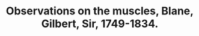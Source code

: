 ---
copyright: Creative Commons Attribution (CC BY 4.0)
entry-by: Joana Chicau
entry-date: '2019-09-24'
entry-type: image
filename: muscles-fibres.md
image: wc/Muscles-Fibres.jpg
layout: image
source: ''
source-url: https://wellcomecollection.org/works/hnnx6f5r
summary: 'Observations on the muscles, and particularly on the effects of their oblique
  fibres: with an appendix, in which the pretension of Dr. Gilbert Blane, that he
  first demonstrated the same effect to be produced by oblique muscles as by straight
  ones, with a less proportional decurtation of fibres, is proved to be unfounded
  ...'
tags: [Boerhaave, COGWEB, Chinese, LSTM, Leiden, PGM, RNN, Ruysch, actors, aesthesis,
  agency, algorithm, analysis, anatomical, anatomy, androgynous, architecture, archive,
  artificialia, axis, black-box, body, botanical, brain, categories, categorization,
  channel, character recognition, chinese, classification, clustering, cnn, codes,
  cognition, collecting, collection, collections, colonialism, commodification, concept,
  conceptual-clustering, convolutional neural network, cost, counting, cut, cuts,
  cutting, datasets, demonstration, diagram, dimensionality, disgust, dissection,
  distance, domestication, elegance, epistemology, error, euclidean, evaluation, eye,
  figures, finger, forecasting, forensics, frame, freakish, geometry, gesture, gestures,
  gradient descent, graph, graphs, grouping, hacking, hand, hand writing, hands, hands-on,
  handwriting, hardware, history, human, human body, imagination, imperfect, inscription,
  instruments, joint, kmeans, knowledge, labeling, landmark, learning, location, machine
    learning, machines, materiality, meaning, measurement, memory, mnist, model, models,
  monsters, muscles, mystical, mythological, naturalia, nerves, nervous system, network,
  networks, neural networks, neural-anatomy, neuron, nonlinearity, observation, offline,
  online, ontologies, ontology, ontology-building, optimization, orientation, orthogonality,
  parallel, pca, perception, perceptron, perfection, performance, planes, poetic,
  position, prediction, preparation, preparations, projection, proportion, proportions,
  psychology, python, races, representation, representations, rhetoric, rnn, segments,
  selection, sensory experience, sensory perception, similarity, skeleton, skin, skull,
  skulls, space, sparseness, spectacle, spectators, speech, standard, statistic-ontology,
  statistical, statistical-ontology, svm, symbols, tacit, taxonomy, theatre, time-series,
  timeseries, tools, topological, training, treatise, trial, truth, type, typography,
  unsupervised, vision, visualization, wellcome, word2vec, writing, zodiac]
title: Observations on the muscles, Blane, Gilbert, Sir, 1749-1834.
weights: ['0', '0', '0', '0', '0', '0', '0', '0', '0', '0', '0', '0', '0', '0', '0.7',
  '0', '0', '0', '0', '0', '0', '0.81', '0', '0', '0', '0.71', '0', '0', '0', '0',
  '0', '0', '0', '0', '0', '0', '0', '0', '0', '0', '0', '0', '0', '0', '0.12', '0',
  '0.01', '0', '0', '0', '0', '0', '0', '0.75', '0', '0', '0', '0', '0', '0', '0',
  '0', '0', '0', '0', '0', '0', '0.91', '0', '0', '0', '0', '0', '0', '0', '0', '0',
  '0', '0', '0', '0', '0', '0', '0', '0', '0', '0', '0', '0', '0', '0', '0', '0',
  '0', '0', '0', '0', '0', '0', '0.88', '0', '0', '0', '0', '0', '0.99', '0', '0',
  '0', '0', '0', '0', '0', '0', '0', '0', '0', '0.89', '0', '0', '0', '0', '0', '0',
  '0.87', '0', '0', '0', '0', '0', '0', '0', '0', '0', '0', '0', '0', '0', '0', '0',
  '0', '0', '0', '0', '0', '0', '0', '0', '0', '0', '0', '0', '0', '0', '0', '0',
  '0', '0', '0', '0', '0', '0', '0', '0', '0', '0', '0', '0', '0', '0', '0', '0',
  '0', '0', '0', '0', '0', '0', '0', '0', '0', '0', '0', '0', '0.34', '0', '0', '0']
---